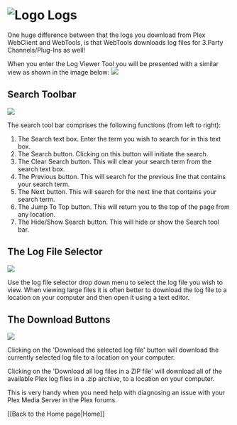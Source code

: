 # ![Logo](https://github.com/ukdtom/WebTools.bundle/blob/master/Wiki/WebTools/Logos/WebTools-48x48.png) Logs

One huge difference between that the logs you download from Plex WebClient and WebTools, is that WebTools downloads log files for 3.Party Channels/Plug-Ins as well!

When you enter the Log Viewer Tool you will be presented with a similar view as shown in the image below:
![](https://github.com/ukdtom/WebTools.bundle/blob/master/Wiki/WebTools/Logs/LV-image01.png)

## Search Toolbar
![](https://github.com/ukdtom/WebTools.bundle/blob/master/Wiki/WebTools/Logs/LV-image02.png)

The search tool bar comprises the following functions (from left to right):

1. The Search text box. Enter the term you wish to search for in this text box.
2. The Search button. Clicking on this button will initiate the search.
3. The Clear Search button. This will clear your search term from the search text box.
4. The Previous button. This will search for the previous line that contains your search term.
5. The Next button. This will search for the next line that contains your search term.
6. The Jump To Top button. This will return you to the top of the page from any location.
7. The Hide/Show Search button. This will hide or show the Search tool bar.

## The Log File Selector

![](https://github.com/ukdtom/WebTools.bundle/blob/master/Wiki/WebTools/Logs/LV-image03.png)

Use the log file selector drop down menu to select the log file you wish to view. When viewing large files it is often better to download the log file to a location on your computer and then open it using a text editor.

## The Download Buttons

![](https://github.com/ukdtom/WebTools.bundle/blob/master/Wiki/WebTools/Logs/LV-image04.png)

Clicking on the 'Download the selected log file' button will download the currently selected log file to a location on your computer.

Clicking on the 'Download all log files in a ZIP file' will download all of the available Plex log files in a .zip archive, to a location on your computer.

This is very handy when you need help with diagnosing an issue with your Plex Media Server in the Plex forums.

[[Back to the Home page|Home]]